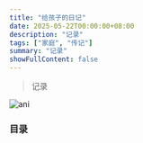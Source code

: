 ```yaml
---
title: "给孩子的日记"
date: 2025-05-22T00:00:00+08:00
description: "记录"
tags: ["家庭", "传记"]
summary: "记录"
showFullContent: false
---
```


> 记录

![ani](https://cdn.jsdelivr.net/gh/michaelwang123/images@main/img/anismall.jpg)

### 目录
